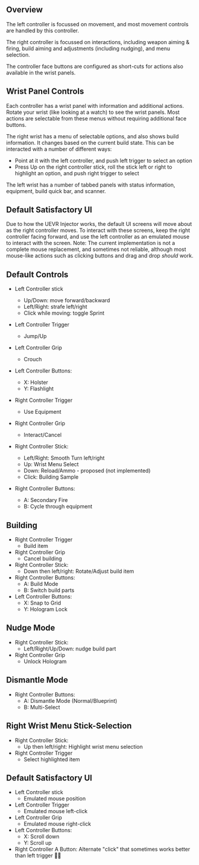 ## Overview

The left controller is focussed on movement, and most movement controls are handled by this controller.

The right controller is focussed on interactions, including weapon aiming & firing, build aiming and adjustments (including nudging), and menu selection.

The controller face buttons are configured as short-cuts for actions also available in the wrist panels.

## Wrist Panel Controls

Each controller has a wrist panel with information and additional actions. Rotate your wrist (like looking at a watch) to see the wrist panels.
Most actions are selectable from these menus without requiring additional face buttons. 

The right wrist has a menu of selectable options, and also shows build information. It changes based on the current build state.
This can be interacted with a number of different ways:
- Point at it with the left controller, and push left trigger to select an option
- Press Up on the right controller stick, roll the stick left or right to highlight an option, and push right trigger to select

The left wrist has a number of tabbed panels with status information, equipment, build quick bar, and scanner.

## Default Satisfactory UI

Due to how the UEVR Injector works, the default UI screens will move about as the right controller moves. 
To interact with these screens, keep the right controller facing forward, and use the left controller as an emulated mouse to interact with the screen.
Note: The current implementation is not a complete mouse replacement, and sometimes not reliable, although most mouse-like actions such as clicking buttons and drag and drop *should* work.

## Default Controls

- Left Controller stick
	- Up/Down: move forward/backward
	- Left/Right: strafe left/right
	- Click while moving: toggle Sprint
- Left Controller Trigger
	- Jump/Up
- Left Controller Grip
	- Crouch
- Left Controller Buttons:
	- X: Holster
	- Y: Flashlight

- Right Controller Trigger
	- Use Equipment
- Right Controller Grip
	- Interact/Cancel
- Right Controller Stick:
	- Left/Right: Smooth Turn left/right
	- Up: Wrist Menu Select
	- Down: Reload/Ammo - proposed (not implemented)
	- Click: Building Sample
- Right Controller Buttons:
	- A: Secondary Fire
	- B: Cycle through equipment

## Building

- Right Controller Trigger
	- Build item
- Right Controller Grip
	- Cancel building
- Right Controller Stick:
	- Down then left/right: Rotate/Adjust build item
- Right Controller Buttons:
	- A: Build Mode
	- B: Switch build parts
- Left Controller Buttons:
	- X: Snap to Grid
	- Y: Hologram Lock

## Nudge Mode

- Right Controller Stick:
	- Left/Right/Up/Down: nudge build part
- Right Controller Grip
	- Unlock Hologram

## Dismantle Mode

- Right Controller Buttons:
	- A: Dismantle Mode (Normal/Blueprint)
	- B: Multi-Select

## Right Wrist Menu Stick-Selection

- Right Controller Stick:
	- Up then left/right: Highlight wrist menu selection
- Right Controller Trigger
	- Select highlighted item

## Default Satisfactory UI

- Left Controller stick
	- Emulated mouse position
- Left Controller Trigger
	- Emulated mouse left-click
- Left Controller Grip
	- Emulated mouse right-click
- Left Controller Buttons:
	- X: Scroll down
	- Y: Scroll up
- Right Controller A Button: Alternate "click" that sometimes works better than left trigger 🤷‍♂️
